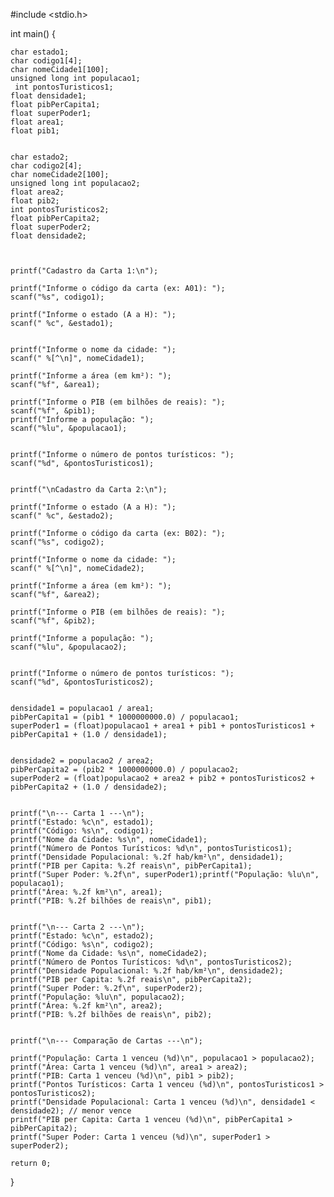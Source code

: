 #include <stdio.h>

int main() {

    char estado1;
    char codigo1[4];
    char nomeCidade1[100];
    unsigned long int populacao1;
     int pontosTuristicos1;
    float densidade1;
    float pibPerCapita1;
    float superPoder1;
    float area1;
    float pib1; 
   

    char estado2;
    char codigo2[4];
    char nomeCidade2[100];
    unsigned long int populacao2;
    float area2;
    float pib2;
    int pontosTuristicos2;
    float pibPerCapita2;
    float superPoder2;
    float densidade2;



    printf("Cadastro da Carta 1:\n");

    printf("Informe o código da carta (ex: A01): ");
    scanf("%s", codigo1);

    printf("Informe o estado (A a H): ");
    scanf(" %c", &estado1);


    printf("Informe o nome da cidade: ");
    scanf(" %[^\n]", nomeCidade1);

    printf("Informe a área (em km²): ");
    scanf("%f", &area1);

    printf("Informe o PIB (em bilhões de reais): ");
    scanf("%f", &pib1);
    printf("Informe a população: ");
    scanf("%lu", &populacao1);


    printf("Informe o número de pontos turísticos: ");
    scanf("%d", &pontosTuristicos1);


    printf("\nCadastro da Carta 2:\n");

    printf("Informe o estado (A a H): ");
    scanf(" %c", &estado2);

    printf("Informe o código da carta (ex: B02): ");
    scanf("%s", codigo2);

    printf("Informe o nome da cidade: ");
    scanf(" %[^\n]", nomeCidade2);

    printf("Informe a área (em km²): ");
    scanf("%f", &area2);

    printf("Informe o PIB (em bilhões de reais): ");
    scanf("%f", &pib2);

    printf("Informe a população: ");
    scanf("%lu", &populacao2);


    printf("Informe o número de pontos turísticos: ");
    scanf("%d", &pontosTuristicos2);


    densidade1 = populacao1 / area1;
    pibPerCapita1 = (pib1 * 1000000000.0) / populacao1;
    superPoder1 = (float)populacao1 + area1 + pib1 + pontosTuristicos1 + pibPerCapita1 + (1.0 / densidade1);

   
    densidade2 = populacao2 / area2;
    pibPerCapita2 = (pib2 * 1000000000.0) / populacao2;
    superPoder2 = (float)populacao2 + area2 + pib2 + pontosTuristicos2 + pibPerCapita2 + (1.0 / densidade2);

  
    printf("\n--- Carta 1 ---\n");
    printf("Estado: %c\n", estado1);
    printf("Código: %s\n", codigo1);
    printf("Nome da Cidade: %s\n", nomeCidade1);
    printf("Número de Pontos Turísticos: %d\n", pontosTuristicos1);
    printf("Densidade Populacional: %.2f hab/km²\n", densidade1);
    printf("PIB per Capita: %.2f reais\n", pibPerCapita1);
    printf("Super Poder: %.2f\n", superPoder1);printf("População: %lu\n", populacao1);
    printf("Área: %.2f km²\n", area1);
    printf("PIB: %.2f bilhões de reais\n", pib1);


    printf("\n--- Carta 2 ---\n");
    printf("Estado: %c\n", estado2);
    printf("Código: %s\n", codigo2);
    printf("Nome da Cidade: %s\n", nomeCidade2);
    printf("Número de Pontos Turísticos: %d\n", pontosTuristicos2);
    printf("Densidade Populacional: %.2f hab/km²\n", densidade2);
    printf("PIB per Capita: %.2f reais\n", pibPerCapita2);
    printf("Super Poder: %.2f\n", superPoder2);
    printf("População: %lu\n", populacao2);
    printf("Área: %.2f km²\n", area2);
    printf("PIB: %.2f bilhões de reais\n", pib2);


    printf("\n--- Comparação de Cartas ---\n");

    printf("População: Carta 1 venceu (%d)\n", populacao1 > populacao2);
    printf("Área: Carta 1 venceu (%d)\n", area1 > area2);
    printf("PIB: Carta 1 venceu (%d)\n", pib1 > pib2);
    printf("Pontos Turísticos: Carta 1 venceu (%d)\n", pontosTuristicos1 > pontosTuristicos2);
    printf("Densidade Populacional: Carta 1 venceu (%d)\n", densidade1 < densidade2); // menor vence
    printf("PIB per Capita: Carta 1 venceu (%d)\n", pibPerCapita1 > pibPerCapita2);
    printf("Super Poder: Carta 1 venceu (%d)\n", superPoder1 > superPoder2);

    return 0;
}
